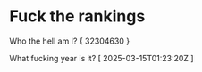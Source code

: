 # Fuck the rankings

Who the hell am I?
{ 32304630 }

What fucking year is it?
[ 2025-03-15T01:23:20Z ]
